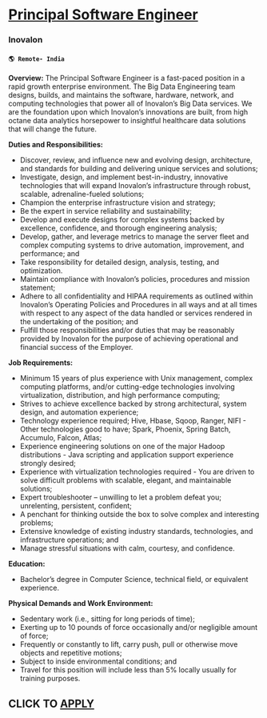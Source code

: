 # [Principal Software Engineer](https://www.remotewlb.com/apply/principal-software-engineer-117830)  
### Inovalon  
#### `🌎 Remote- India`  

**Overview:** The Principal Software Engineer is a fast-paced position in a rapid growth enterprise environment. The Big Data Engineering team designs, builds, and maintains the software, hardware, network, and computing technologies that power all of Inovalon’s Big Data services. We are the foundation upon which Inovalon’s innovations are built, from high octane data analytics horsepower to insightful healthcare data solutions that will change the future.

**Duties and Responsibilities:**

  * Discover, review, and influence new and evolving design, architecture, and standards for building and delivering unique services and solutions; 
  * Investigate, design, and implement best-in-industry, innovative technologies that will expand Inovalon’s infrastructure through robust, scalable, adrenaline-fueled solutions; 
  * Champion the enterprise infrastructure vision and strategy; 
  * Be the expert in service reliability and sustainability; 
  * Develop and execute designs for complex systems backed by excellence, confidence, and thorough engineering analysis; 
  * Develop, gather, and leverage metrics to manage the server fleet and complex computing systems to drive automation, improvement, and performance; and 
  * Take responsibility for detailed design, analysis, testing, and optimization.
  * Maintain compliance with Inovalon’s policies, procedures and mission statement;
  * Adhere to all confidentiality and HIPAA requirements as outlined within Inovalon’s Operating Policies and Procedures in all ways and at all times with respect to any aspect of the data handled or services rendered in the undertaking of the position; and
  * Fulfill those responsibilities and/or duties that may be reasonably provided by Inovalon for the purpose of achieving operational and financial success of the Employer.

**Job Requirements:**

  * Minimum 15 years of plus experience with Unix management, complex computing platforms, and/or cutting-edge technologies involving virtualization, distribution, and high performance computing; 
  * Strives to achieve excellence backed by strong architectural, system design, and automation experience;
  * Technology experience required; Hive, Hbase, Sqoop, Ranger, NIFI - Other technologies good to have; Spark, Phoenix, Spring Batch, Accumulo, Falcon, Atlas; 
  * Experience engineering solutions on one of the major Hadoop distributions - Java scripting and application support experience strongly desired; 
  * Experience with virtualization technologies required - You are driven to solve difficult problems with scalable, elegant, and maintainable solutions; 
  * Expert troubleshooter – unwilling to let a problem defeat you; unrelenting, persistent, confident; 
  * A penchant for thinking outside the box to solve complex and interesting problems; 
  * Extensive knowledge of existing industry standards, technologies, and infrastructure operations; and 
  * Manage stressful situations with calm, courtesy, and confidence.

**Education:**

  * Bachelor’s degree in Computer Science, technical field, or equivalent experience.

**Physical Demands and Work Environment:**

  * Sedentary work (i.e., sitting for long periods of time);
  * Exerting up to 10 pounds of force occasionally and/or negligible amount of force; 
  * Frequently or constantly to lift, carry push, pull or otherwise move objects and repetitive motions;
  * Subject to inside environmental conditions; and
  * Travel for this position will include less than 5% locally usually for training purposes.

  
## CLICK TO [APPLY](https://www.remotewlb.com/apply/principal-software-engineer-117830)

